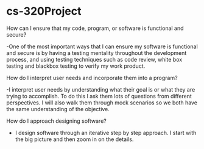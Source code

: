 # cs-320Project

How can I ensure that my code, program, or software is functional and secure?

 -One of the most important ways that I can ensure my software is functional and secure is by having a testing mentality throughout the development process, and using testing techniques such as code review, white box testing and blackbox testing  to verify my work product. 


How do I interpret user needs and incorporate them into a program?

-I interpret user needs by understanding what their goal is or what they are trying to accomplish. To do this I ask them lots of questions from different perspectives. I will also walk them through mock scenarios so we both have the same understanding of the objective.

How do I approach designing software?

- I design software through an iterative step by step approach. I start with the big picture and then zoom in on the details.
